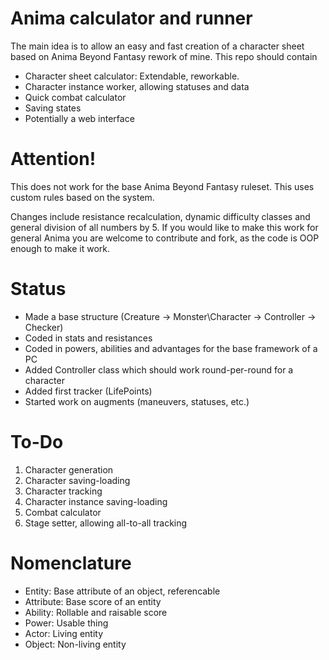 # Anima calculator and runner
The main idea is to allow an easy and fast creation of a character sheet
based on Anima Beyond Fantasy rework of mine.
This repo should contain
* Character sheet calculator: Extendable, reworkable.
* Character instance worker, allowing statuses and data
* Quick combat calculator
* Saving states
* Potentially a web interface

# Attention!
This does not work for the base Anima Beyond Fantasy ruleset. This uses custom rules based on the system. 

Changes include resistance recalculation, dynamic difficulty classes and general division of all numbers by 5.
If you would like to make this work for general Anima you are welcome to contribute and fork, as the code is OOP enough to make it work.

# Status
* Made a base structure (Creature -> Monster\Character -> Controller -> Checker)
* Coded in stats and resistances
* Coded in powers, abilities and advantages for the base framework of a PC
* Added Controller class which should work round-per-round for a character
* Added first tracker (LifePoints)
* Started work on augments (maneuvers, statuses, etc.)

# To-Do
1) Character generation
2) Character saving-loading
3) Character tracking
4) Character instance saving-loading
5) Combat calculator
6) Stage setter, allowing all-to-all tracking

# Nomenclature
* Entity: Base attribute of an object, referencable
* Attribute: Base score of an entity
* Ability: Rollable and raisable score
* Power: Usable thing
* Actor: Living entity
* Object: Non-living entity